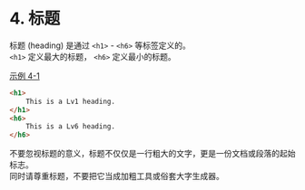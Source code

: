 # 4. 标题

标题 (heading) 是通过 ```<h1>``` - ```<h6>``` 等标签定义的。  
```<h1>``` 定义最大的标题， ```<h6>``` 定义最小的标题。  

[示例 4-1](../example/4-1.html)

 ```HTML
 <h1>
     This is a Lv1 heading.
 </h1>
 <h6>
     This is a Lv6 heading.
 </h6>
 ```

不要忽视标题的意义，标题不仅仅是一行粗大的文字，更是一份文档或段落的起始标志。  
同时请尊重标题，不要把它当成加粗工具或俗套大字生成器。  
